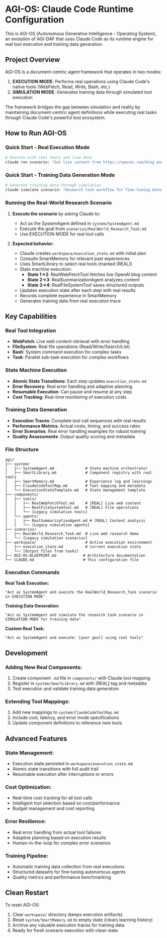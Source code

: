 # AGI-OS: Claude Code Runtime Configuration

This is AGI-OS (Autonomous Generative Intelligence - Operating System), an evolution of AGI-DAF that uses Claude Code as its runtime engine for real tool execution and training data generation.

## Project Overview

AGI-OS is a document-centric agent framework that operates in two modes:
1. **EXECUTION MODE**: Performs real operations using Claude Code's native tools (WebFetch, Read, Write, Bash, etc.)
2. **SIMULATION MODE**: Generates training data through simulated tool execution

The framework bridges the gap between simulation and reality by maintaining document-centric agent definitions while executing real tasks through Claude Code's powerful tool ecosystem.

## How to Run AGI-OS

### Quick Start - Real Execution Mode
```bash
# Execute with real tools and live data
claude run scenario: "Get live content from https://openai.com/blog and create a research summary"
```

### Quick Start - Training Data Generation Mode  
```bash
# Generate training data through simulation
claude simulate scenario: "Research task workflow for fine-tuning dataset"
```

### Running the Real-World Research Scenario

1. **Execute the scenario** by asking Claude to:
   - Act as the SystemAgent defined in `system/SystemAgent.md`
   - Execute the goal from `scenarios/RealWorld_Research_Task.md`
   - Use EXECUTION MODE for real tool calls

2. **Expected behavior:**
   - Claude creates `workspace/execution_state.md` with initial plan
   - Consults SmartMemory for relevant past experiences
   - Uses SmartLibrary to select real tools (marked [REAL])
   - State machine execution:
     - **State 1→2**: RealWebFetchTool fetches live OpenAI blog content
     - **State 2→3**: RealSummarizationAgent analyzes content 
     - **State 3→4**: RealFileSystemTool saves structured outputs
   - Updates execution state after each step with real results
   - Records complete experience in SmartMemory
   - Generates training data from real execution trace

## Key Capabilities

### Real Tool Integration
- **WebFetch**: Live web content retrieval with error handling
- **FileSystem**: Real file operations (Read/Write/Search/List)
- **Bash**: System command execution for complex tasks
- **Task**: Parallel sub-task execution for complex workflows

### State Machine Execution
- **Atomic State Transitions**: Each step updates `execution_state.md`
- **Error Recovery**: Real error handling and adaptive planning
- **Resumable Execution**: Can pause and resume at any step
- **Cost Tracking**: Real-time monitoring of execution costs

### Training Data Generation
- **Execution Traces**: Complete tool call sequences with real results
- **Performance Metrics**: Actual costs, timing, and success rates
- **Error Scenarios**: Real error handling examples for robust training
- **Quality Assessments**: Output quality scoring and metadata

### File Structure

```
agi/
├── system/
│   ├── SystemAgent.md              # State machine orchestrator  
│   ├── SmartLibrary.md             # Component registry with real tools
│   ├── SmartMemory.md              # Experience log and learnings
│   ├── ClaudeCodeToolMap.md        # Tool mapping and metadata
│   └── ExecutionStateTemplate.md   # State management template
├── components/
│   ├── tools/
│   │   ├── RealWebFetchTool.md     # [REAL] Live web content
│   │   ├── RealFileSystemTool.md   # [REAL] File operations  
│   │   └── [Legacy simulation tools]
│   └── agents/
│   │   ├── RealSummarizationAgent.md # [REAL] Content analysis
│   │   └── [Legacy simulation agents]
├── scenarios/
│   ├── RealWorld_Research_Task.md  # Live web research demo
│   └── [Legacy simulation scenarios]
├── workspace/                      # Active execution environment
│   ├── execution_state.md          # Current execution state
│   └── [Output files from tasks]
├── AGI-OS-BLUEPRINT.md            # Architecture documentation
└── CLAUDE.md                      # This configuration file
```

### Execution Commands

**Real Task Execution:**
```
"Act as SystemAgent and execute the RealWorld_Research_Task scenario in EXECUTION MODE"
```

**Training Data Generation:**
```  
"Act as SystemAgent and simulate the research task scenario in SIMULATION MODE for training data"
```

**Custom Real Task:**
```
"Act as SystemAgent and execute: [your goal] using real tools"
```

## Development

### Adding New Real Components:
1. Create component `.md` file in `components/` with Claude tool mapping
2. Register in `system/SmartLibrary.md` with [REAL] tag and metadata
3. Test execution and validate training data generation

### Extending Tool Mappings:
1. Add new mappings to `system/ClaudeCodeToolMap.md`
2. Include cost, latency, and error mode specifications
3. Update component definitions to reference new tools

## Advanced Features

### State Management:
- Execution state persisted in `workspace/execution_state.md`
- Atomic state transitions with full audit trail
- Resumable execution after interruptions or errors

### Cost Optimization:
- Real-time cost tracking for all tool calls
- Intelligent tool selection based on cost/performance
- Budget management and cost reporting

### Error Resilience:
- Real error handling from actual tool failures
- Adaptive planning based on execution results
- Human-in-the-loop for complex error scenarios

### Training Pipeline:
- Automatic training data collection from real executions
- Structured datasets for fine-tuning autonomous agents
- Quality metrics and performance benchmarking

## Clean Restart

To reset AGI-OS:
1. Clear `workspace/` directory (keeps execution artifacts)
2. Reset `system/SmartMemory.md` to empty state (clears learning history)
3. Archive any valuable execution traces for training data
4. Ready for fresh scenario execution with clean state